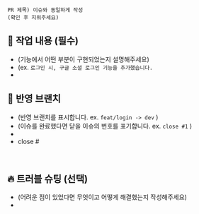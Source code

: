 ```
PR 제목) 이슈와 동일하게 작성
(확인 후 지워주세요)
```


## 📌 작업 내용 (필수)
- (기능에서 어떤 부분이 구현되었는지 설명해주세요)
- (ex. `로그인 시, 구글 소셜 로그인 기능을 추가했습니다.`
- 

## 🌱 반영 브랜치

- (반영 브랜치를 표시합니다. ex. `feat/login -> dev` ) 
- (이슈를 완료했다면 닫을 이슈의 번호를 표기합니다. ex. `close #1` )
- 
- close #

<br/>

## 🔥 트러블 슈팅 (선택)
- (어려운 점이 있었다면 무엇이고 어떻게 해결했는지 작성해주세요)
- 
<br/>

<br/>
